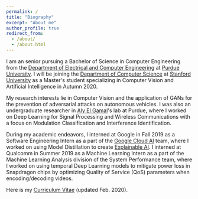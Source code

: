 ```yaml
---
permalink: /
title: "Biography"
excerpt: "About me"
author_profile: true
redirect_from:
  - /about/
  - /about.html
---
```

I am an senior pursuing a Bachelor of Science in Computer Engineering from the [Department of Electrical and Computer Engineering](https://engineering.purdue.edu/ECE) at [Purdue University](https://www.purdue.edu). I will be joining the [Department of Computer Science](https://cs.stanford.edu/) at [Stanford University](https://www.stanford.edu/) as a Master's student specializing in Computer Vision and Artificial Intelligence in Autumn 2020.

My research interests lie in Computer Vision and the application of GANs for the prevention of adversarial attacks on autonomous vehicles. I was also an undergraduate researcher in [Aly El Gamal](https://web.ics.purdue.edu/~elgamala/)'s lab at Purdue, where I worked on Deep Learning for Signal Processing and Wireless Communications with a focus on Modulation Classification and Interference Identification.

During my academic endeavors, I interned at Google in Fall 2019 as a Software Engineering Intern as a part of the [Google Cloud AI](https://cloud.google.com/products/ai) team, where I worked on using Model Distillation to create [Explainable AI](https://cloud.google.com/explainable-ai). I interned at Qualcomm in Summer 2019 as a Machine Learning Intern as a part of the Machine Learning Analysis division of the System Performance team, where I worked on using temporal Deep Learning models to mitigate power loss in Snapdragon chips by optimizing Quality of Service (QoS) parameters when encoding/decoding videos.

Here is my [Curriculum Vitae](https://sharanramjee.github.io/files/SharanRamjeeCV.pdf) (updated Feb. 2020).
